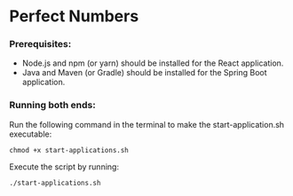 # Perfect Numbers

### Prerequisites:

- Node.js and npm (or yarn) should be installed for the React application.
- Java and Maven (or Gradle) should be installed for the Spring Boot application.

### Running both ends:

Run the following command in the terminal to make the start-application.sh executable:

```
chmod +x start-applications.sh
```

Execute the script by running:

```
./start-applications.sh
```
